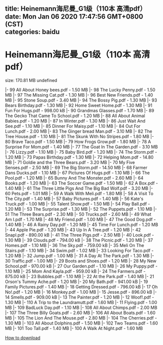
title: Heinemann海尼曼_G1级（110本 高清pdf）
date: Mon Jan 06 2020 17:47:56 GMT+0800 (CST)    
categories: baidu
---

# Heinemann海尼曼_G1级（110本 高清pdf）
size: 170.81 MB
 undefined
 
|- 99 All About Honey bees.pdf - 1.50 MB
|- 98 The Lucky Penny.pdf - 1.50 MB
|- 97 The Missing Cat.pdf - 1.30 MB
|- 96 Best New Friends.pdf - 1.40 MB
|- 95 Stone Soup.pdf - 3.40 MB
|- 94 The Bossy Pig.pdf - 1.30 MB
|- 93 Bears Birthday.pdf - 1.30 MB
|- 92 Home Sweet Home.pdf - 1.30 MB
|- 91 Fun For Hugs.pdf - 998.00 kB
|- 90 Grandmas Glasses.pdf - 1.70 MB
|- 89 The Gecko That Came To School.pdf - 1.20 MB
|- 88 All About Animal Babies.pdf - 1.20 MB
|- 87 In Winter.pdf - 1.30 MB
|- 86 Just Wait And See.pdf - 1.10 MB
|- 85 Dinner For Maisy.pdf - 1.10 MB
|- 84 Out For Lunch.pdf - 2.00 MB
|- 83 The Ginger bread Man.pdf - 3.10 MB
|- 82 The Tree House.pdf - 1.10 MB
|- 81 The Skunk With No Stripes.pdf - 1.80 MB
|- 80 Brave Taco.pdf - 1.50 MB
|- 79 How Frogs Grow.pdf - 1.80 MB
|- 78 A Surprise For Mom.pdf - 1.40 MB
|- 77 The Goat In The Garden.pdf - 3.10 MB
|- 76 Lizzy.pdf - 1.10 MB
|- 75 Baby Bird.pdf - 1.20 MB
|- 74 The Storm.pdf - 1.20 MB
|- 73 Papas Birthday.pdf - 1.30 MB
|- 72 Helping Mom.pdf - 14.80 MB
|- 71 Goldie and the Three Bears.pdf - 3.20 MB
|- 70 My Five Senses.pdf - 2.50 MB
|- 69 The Big Storm.pdf - 14.50 MB
|- 68 Farmer Dans Ducks.pdf - 1.10 MB
|- 67 Pictures Of Hugs.pdf - 1.10 MB
|- 66 The Pool.pdf - 1.20 MB
|- 65 Bunny And The Monster.pdf - 2.60 MB
|- 64 Books.pdf - 1.20 MB
|- 63 The Soccer Game.pdf - 1.50 MB
|- 62 A Box.pdf - 1.40 MB
|- 61 The Three Little Pigs And The Big Bad Wolf.pdf - 3.20 MB
|- 60 Pets.pdf - 1.01 MB
|- 59 A Walk With Meli.pdf - 1.80 MB
|- 58 A Visit To The City.pdf - 1.40 MB
|- 57 Baby Pictures.pdf - 1.40 MB
|- 56 Kate's Truck.pdf - 1.00 MB
|- 55 Talent Show.pdf - 1.50 MB
|- 54 Play Ball.pdf - 1.20 MB
|- 53 The Surprise.pdf - 1.30 MB
|- 52 The Puppets.pdf - 1.10 MB
|- 51 The Three Bears.pdf - 2.30 MB
|- 50 Trucks.pdf - 2.60 MB
|- 49 What Am I.pdf - 1.70 MB
|- 48 My Friend.pdf - 1.00 MB
|- 47 The Good Dog.pdf - 1.40 MB
|- 46 A Rainy Day.pdf - 1.20 MB
|- 45 Time For Lunch.pdf - 1.20 MB
|- 44 Apple Pie.pdf - 1.20 MB
|- 43 Up In A Tree.pdf - 1.20 MB
|- 42 Snapl.pdf - 890.00 kB
|- 41 The Three Pigs.pdf - 2.50 MB
|- 40 Look.pdf - 1.30 MB
|- 39 Clouds.pdf - 794.00 kB
|- 38 The Picnic.pdf - 1.20 MB
|- 37 Homes.pdf - 1.10 MB
|- 36 The Sky.pdf - 759.00 kB
|- 35 Meli On The Stairs.pdf - 1.10 MB
|- 34 Swim.pdf - 1.02 MB
|- 33 Looking For Taco.pdf - 1.20 MB
|- 32 Jump.pdf - 1.00 MB
|- 31 A Day At The Park.pdf - 1.30 MB
|- 30 Traffic.pdf - 1.00 MB
|- 29 Boots and Shoes.pdf - 1.20 MB
|- 28 My New School.pdf - 970.00 kB
|- 27 Our Garden.pdf - 1.10 MB
|- 26 My Puppy.pdf - 1.10 MB
|- 25 Mom And Kayla.pdf - 959.00 kB
|- 24 The Farmers.pdf - 875.00 kB
|- 23 Bubbles.pdf - 1.10 MB
|- 22 At the Park.pdf - 1.40 MB
|- 21 Orson's Tummy Ache.pdf - 1.20 MB
|- 20 My Bath.pdf - 941.00 kB
|- 19 Family Pictures.pdf - 1.40 MB
|- 18 Getting Dressed.pdf - 796.00 kB
|- 17 Oh No!.pdf - 1.20 MB
|- 16 Monkey.pdf - 1.00 MB
|- 15 Jesse.pdf - 896.00 kB
|- 14 Smells.pdf - 909.00 kB
|- 13 The Painter.pdf - 1.20 MB
|- 12 Woof!.pdf - 1.30 MB
|- 110 A Trip to the Laundramutt.pdf - 1.60 MB
|- 11 Flying.pdf - 1.00 MB
|- 109 BadLuck Day.pdf - 1.10 MB
|- 108 All About Chimps.pdf - 2.00 MB
|- 107 The Three Billy Goats.pdf - 2.60 MB
|- 106 All About Boats.pdf - 1.60 MB
|- 105 The Lion And The Mouse.pdf - 2.80 MB
|- 104 The Cherries.pdf - 1.30 MB
|- 103 All About Dolphins.pdf - 1.50 MB
|- 102 Two Teams.pdf - 1.60 MB
|- 101 Too Tall.pdf - 1.40 MB
|- 100 A Walk At Night.pdf - 1.60 MB

[How to download](https://bpcam.bemobtrk.com/go/2ceec3aa-1ca2-46d6-b9ff-aaa5c184517c?jno=937)